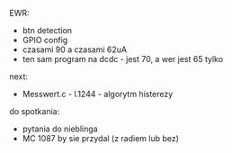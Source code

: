 EWR:
- btn detection 
- GPIO config
- czasami 90 a czasami 62uA
- ten sam program na dcdc - jest 70, a wer jest 65 tylko


next:
- Messwert.c - l.1244 - algorytm histerezy

do spotkania:
- pytania do nieblinga
- MC 1087 by sie przydal (z radiem lub bez)